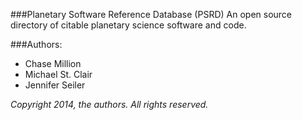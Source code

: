###Planetary Software Reference Database (PSRD)
An open source directory of citable planetary science software and code.

###Authors:
* Chase Million
* Michael St. Clair
* Jennifer Seiler

_Copyright 2014, the authors. All rights reserved._
